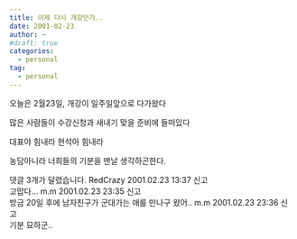 ```yaml
---
title: 이제 다시 개강인가..
date: 2001-02-23
author: ~
#draft: true
categories:
  - personal
tag:
  - personal
---
```




오늘은 2월23일, 개강이 일주일앞으로 다가왔다

많은 사람들이 수강신청과 새내기 맞을 준비에 들떠있다

대표야 힘내라 현석아 힘내라

농담아니라 너희들의 기분을 맨날 생각하곤한다.


 댓글  3개가 달렸습니다.
RedCrazy 2001.02.23 13:37 신고   
고맙다...
m.m 2001.02.23 23:35 신고   
방금 20일 후에 남자친구가 군대가는 애를 만나구 왔어..
m.m 2001.02.23 23:36 신고   
기분 묘하군..




